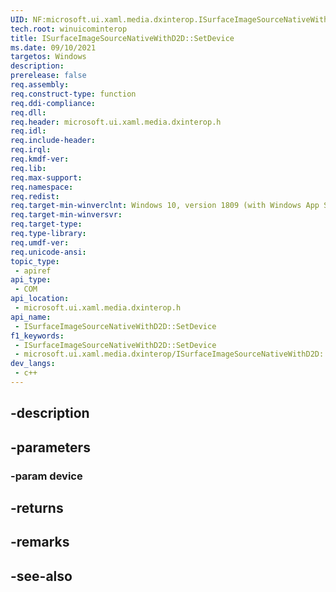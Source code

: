 ```yaml
---
UID: NF:microsoft.ui.xaml.media.dxinterop.ISurfaceImageSourceNativeWithD2D.SetDevice
tech.root: winuicominterop
title: ISurfaceImageSourceNativeWithD2D::SetDevice
ms.date: 09/10/2021
targetos: Windows
description: 
prerelease: false
req.assembly: 
req.construct-type: function
req.ddi-compliance: 
req.dll: 
req.header: microsoft.ui.xaml.media.dxinterop.h
req.idl: 
req.include-header: 
req.irql: 
req.kmdf-ver: 
req.lib: 
req.max-support: 
req.namespace: 
req.redist: 
req.target-min-winverclnt: Windows 10, version 1809 (with Windows App SDK 0.5 or later)
req.target-min-winversvr: 
req.target-type: 
req.type-library: 
req.umdf-ver: 
req.unicode-ansi: 
topic_type:
 - apiref
api_type:
 - COM
api_location:
 - microsoft.ui.xaml.media.dxinterop.h
api_name:
 - ISurfaceImageSourceNativeWithD2D::SetDevice
f1_keywords:
 - ISurfaceImageSourceNativeWithD2D::SetDevice
 - microsoft.ui.xaml.media.dxinterop/ISurfaceImageSourceNativeWithD2D::SetDevice
dev_langs:
 - c++
---
```


## -description

## -parameters

### -param device

## -returns

## -remarks

## -see-also


